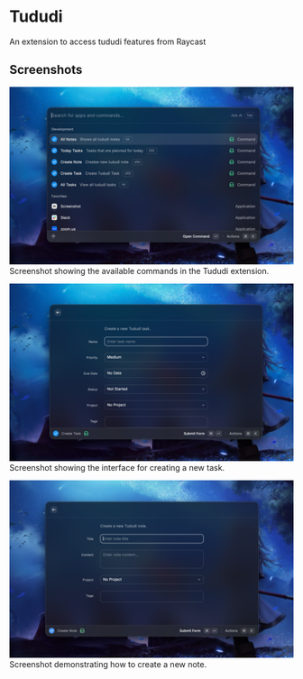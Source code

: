 # Tududi

An extension to access tududi features from Raycast

## Screenshots

![Commands](metadata/tududi-1.png)
Screenshot showing the available commands in the Tududi extension.

![Create Task](metadata/tududi-2.png)
Screenshot showing the interface for creating a new task.

![Create Note](metadata/tududi-3.png)
Screenshot demonstrating how to create a new note.


